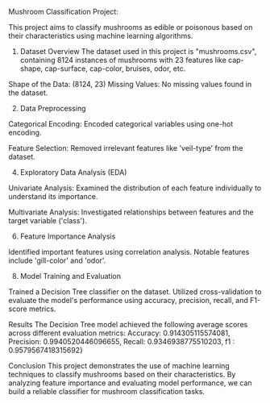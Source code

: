 Mushroom Classification Project:

This project aims to classify mushrooms as edible or poisonous based on their characteristics using machine learning algorithms.

1. Dataset Overview
The dataset used in this project is "mushrooms.csv", containing 8124 instances of mushrooms with 23 features like cap-shape, cap-surface, cap-color, bruises, odor, etc.

Shape of the Data: (8124, 23)
Missing Values: No missing values found in the dataset.

2. Data Preprocessing
   
Categorical Encoding: Encoded categorical variables using one-hot encoding.

Feature Selection: Removed irrelevant features like 'veil-type' from the dataset.

4. Exploratory Data Analysis (EDA)
   
Univariate Analysis: Examined the distribution of each feature individually to understand its importance.

Multivariate Analysis: Investigated relationships between features and the target variable ('class').

6. Feature Importance Analysis
   
Identified important features using correlation analysis. Notable features include 'gill-color' and 'odor'.

8. Model Training and Evaluation
   
Trained a Decision Tree classifier on the dataset.
Utilized cross-validation to evaluate the model's performance using accuracy, precision, recall, and F1-score metrics.

Results
The Decision Tree model achieved the following average scores across different evaluation metrics:
Accuracy: 0.914305115574081,
Precision: 0.9940520446096655,
Recall: 0.9346938775510203,
f1 : 0.9579567418315692}

Conclusion
This project demonstrates the use of machine learning techniques to classify mushrooms based on their characteristics. By analyzing feature importance and evaluating model performance, we can build a reliable classifier for mushroom classification tasks.
